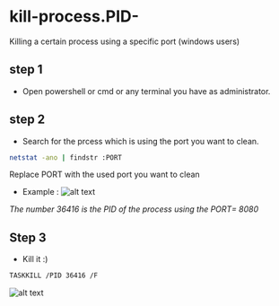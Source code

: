 # kill-process.PID-
Killing a certain process using a specific port (windows users)

## step 1

* Open powershell or cmd or any terminal you have as administrator.

## step 2

* Search for the prcess which is using the port you want to clean.

```bash
netstat -ano | findstr :PORT
```

Replace PORT with the used port you want to clean

* Example : 
![alt text](https://github.com/ibrahim-mestadi/kill-process.PID-/blob/main/images/tst.png)

*The number 36416 is the PID of the process using the PORT= 8080*

## Step 3

* Kill it :)

```bash
TASKKILL /PID 36416 /F
```
![alt text](https://github.com/ibrahim-mestadi/kill-process.PID-/blob/main/images/pst.png)



